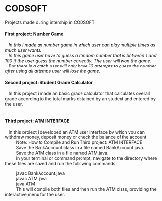 # CODSOFT
Projects made during intership in CODSOFT
   <h4>First project: Number Game</h4>
   &nbsp;&nbsp;&nbsp;<i>In this i made an number game in which user can play multiple times as much user wants.<br/>
   &nbsp;&nbsp;&nbsp;In this game user have to guess a random number that is between 1 and 100 if the user guess the number correctly. The user will won the game.<br/> 
   &nbsp;&nbsp;&nbsp;But there is a catch user will only have 10 attempts to guess the number after using all attemps user will lose the game.</i>

<h4>Second project: Student Grade Calculator</h4>
&nbsp;&nbsp;&nbsp;In this project i made an basic grade calculator that calculates overall grade according to the total marks obtained by an student and entered by the user.<br><br>

<h4>Third project: ATM INTERFACE</h4>
&nbsp;&nbsp;&nbsp;In this project i developed an ATM user interface by which you can withdraw money, deposit money or check the balance of the account <br>
&nbsp;&nbsp;&nbsp;&nbsp;&nbsp;&nbsp;&nbsp;&nbsp;&nbsp;Note: How to Compile and Run Third project: ATM INTERFACE <br>
&nbsp;&nbsp;&nbsp;&nbsp;&nbsp;&nbsp;&nbsp;&nbsp;&nbsp;Save the BankAccount class in a file named BankAccount.java.<br>
&nbsp;&nbsp;&nbsp;&nbsp;&nbsp;&nbsp;&nbsp;&nbsp;&nbsp;Save the ATM class in a file named ATM.java.<br>
&nbsp;&nbsp;&nbsp;&nbsp;&nbsp;&nbsp;&nbsp;&nbsp;&nbsp;In your terminal or command prompt, navigate to the directory where these files are saved and run the following commands:<br>

&nbsp;&nbsp;&nbsp;&nbsp;&nbsp;&nbsp;&nbsp;&nbsp;&nbsp;javac BankAccount.java<br>
&nbsp;&nbsp;&nbsp;&nbsp;&nbsp;&nbsp;&nbsp;&nbsp;&nbsp;javac ATM.java<br>
&nbsp;&nbsp;&nbsp;&nbsp;&nbsp;&nbsp;&nbsp;&nbsp;&nbsp;java ATM<br>
&nbsp;&nbsp;&nbsp;&nbsp;&nbsp;&nbsp;&nbsp;&nbsp;&nbsp;This will compile both files and then run the ATM class, providing the interactive menu for the user.

